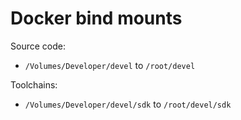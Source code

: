 # Docker bind mounts

Source code:

- `/Volumes/Developer/devel` to `/root/devel`

Toolchains:

- `/Volumes/Developer/devel/sdk` to `/root/devel/sdk`
